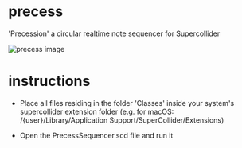 # precess
'Precession' a circular realtime note sequencer for Supercollider

![precess image](https://imgur.com/a/IY1PwCR)

# instructions

- Place all files residing in the folder 'Classes' inside your system's supercollider extension folder
(e.g. for macOS: /{user}/Library/Application Support/SuperCollider/Extensions)

- Open the PrecessSequencer.scd file and run it
